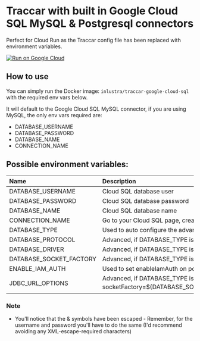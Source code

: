 # Traccar with built in Google Cloud SQL MySQL & Postgresql connectors

 Perfect for Cloud Run as the Traccar config file has been replaced with environment variables.

[![Run on Google Cloud](https://deploy.cloud.run/button.svg)](https://deploy.cloud.run)

## How to use

You can simply run the Docker image: `inlustra/traccar-google-cloud-sql` with the required env vars below.

It will default to the Google Cloud SQL MySQL connector, if you are using MySQL, the only env vars required are:

- DATABASE_USERNAME
- DATABASE_PASSWORD
- DATABASE_NAME
- CONNECTION_NAME


## Possible environment variables:

| Name                    | Description                                                                                                                                                                                                                                                                                                  | Required |
| :---------------------- | :----------------------------------------------------------------------------------------------------------------------------------------------------------------------------------------------------------------------------------------------------------------------------------------------------------- | :------- |
| DATABASE_USERNAME       | Cloud SQL database user                                                                                                                                                                                                                                                                                      | true     |
| DATABASE_PASSWORD       | Cloud SQL database password                                                                                                                                                                                                                                                                                  | true     |
| DATABASE_NAME           | Cloud SQL database name                                                                                                                                                                                                                                                                                      | true     |
| CONNECTION_NAME         | Go to your Cloud SQL page, create a database and copy the &#x27;Connection Name&#x27;, it looks something like: myproject:mylocation:mydbname                                                                                                                                                                          | true     |
| DATABASE_TYPE           | Used to auto configure the advanced variables, supported options are: &#x27;mysql&#x27; (Default), &#x27;postgresql&#x27; or &#x27;custom&#x27; (Advanced)                                                                                                                                                                                 | false    |
| DATABASE_PROTOCOL       | Advanced, if DATABASE_TYPE is set to custom, used to manually create JDBC url                                                                                                                                                                                                                                | false    |
| DATABASE_DRIVER         | Advanced, if DATABASE_TYPE is set to custom, you can only use those drivers supported by Traccar or loaded via DRIVER_FILE                                                                                                                                                                                   | false    |
| DATABASE_SOCKET_FACTORY | Advanced, if DATABASE_TYPE is set to custom, allows loading a custom socket factory via JDBC url                                                                                                                                                                                                             | false    |
| ENABLE_IAM_AUTH         | Used to set enableIamAuth on postgresql socket connections                                                                                                                                                                                                                                                   | false    |
| JDBC_URL_OPTIONS        | Advanced, if DATABASE_TYPE is set to custom, You can use this to append to the JDBC URL, the default URL is: &#x27;jdbc:${DATABASE_TYPE}:///${DATABASE_NAME}?socketFactory&#x3D;${DATABASE_SOCKET_FACTORY}&amp;amp;cloudSqlInstance&#x3D;${CONNECTION_NAME}&amp;amp;unixSocketPath&#x3D;/cloudsql/${CONNECTION_NAME}${JDBC_URL_OPTIONS}&#x27; | false    |


### Note

- You'll notice that the & symbols have been escaped - Remember, for the username and password you'll have to do the same (I'd recommend avoiding any XML-escape-required characters)